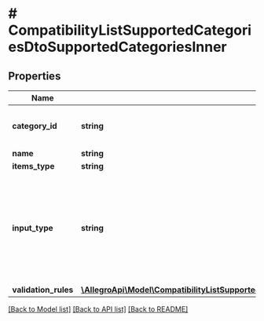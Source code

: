 # # CompatibilityListSupportedCategoriesDtoSupportedCategoriesInner

## Properties

Name | Type | Description | Notes
------------ | ------------- | ------------- | -------------
**category_id** | **string** | Identifier of the category, where you can use the compatibility list in an offer listed in the category or in all subcategories, which belongs to returned category. | [optional]
**name** | **string** | Name of supported category. | [optional]
**items_type** | **string** | Type of the compatible item. | [optional]
**input_type** | **string** | Type of the representation of compatible item. &lt;ul&gt; &lt;li&gt;&#x60;TEXT&#x60; - item on compatibility list has to be provided as plain text.&lt;/li&gt; &lt;li&gt;&#x60;ID&#x60; - item on compatibility list has to be provided as identifier of compatible product. To obtain it please use &lt;a href&#x3D;\&quot;/documentation/#tag/Compatibility-List/paths/~1sale~1compatible-products/get\&quot;&gt;compatible-products&lt;/a&gt; resource together with &#x60;itemsType&#x60; supported in particular category. &lt;/li&gt; &lt;/ul&gt; | [optional]
**validation_rules** | [**\AllegroApi\Model\CompatibilityListSupportedCategoriesDtoSupportedCategoriesInnerValidationRules**](CompatibilityListSupportedCategoriesDtoSupportedCategoriesInnerValidationRules.md) |  | [optional]

[[Back to Model list]](../../README.md#models) [[Back to API list]](../../README.md#endpoints) [[Back to README]](../../README.md)
